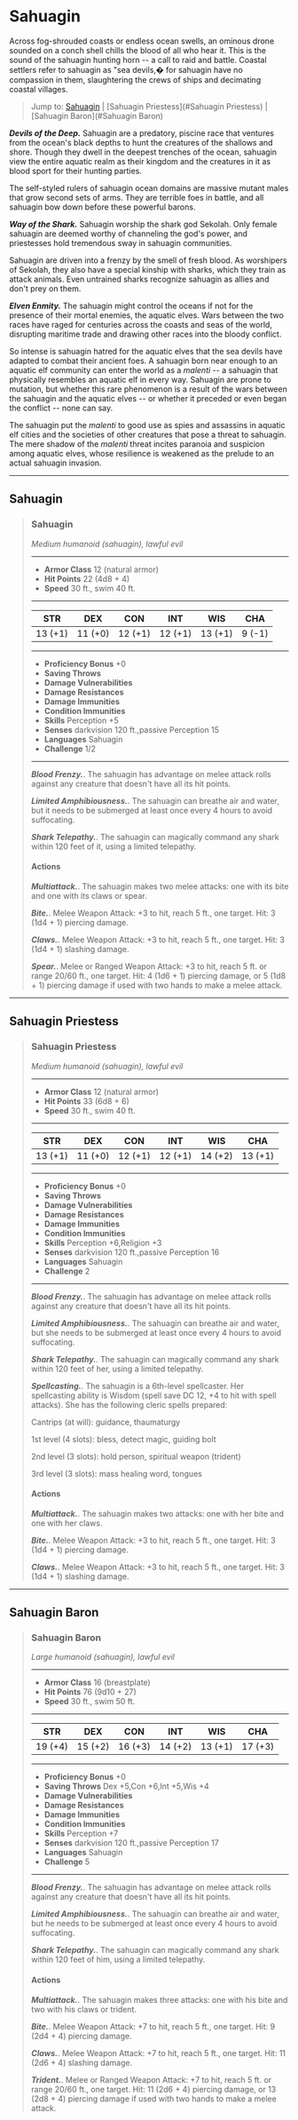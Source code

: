 # Sahuagin
Across fog-shrouded coasts or endless ocean swells, an ominous drone sounded on a conch shell chills the blood of all who hear it. This is the sound of the sahuagin hunting horn -- a call to raid and battle. Coastal settlers refer to sahuagin as "sea devils,� for sahuagin have no compassion in them, slaughtering the crews of ships and decimating coastal villages.

> Jump to: [Sahuagin](#Sahuagin) | [Sahuagin Priestess](#Sahuagin Priestess) | [Sahuagin Baron](#Sahuagin Baron)

***Devils of the Deep.*** Sahuagin are a predatory, piscine race that ventures from the ocean's black depths to hunt the creatures of the shallows and shore. Though they dwell in the deepest trenches of the ocean, sahuagin view the entire aquatic realm as their kingdom and the creatures in it as blood sport for their hunting parties.

The self-styled rulers of sahuagin ocean domains are massive mutant males that grow second sets of arms. They are terrible foes in battle, and all sahuagin bow down before these powerful barons.

***Way of the Shark.*** Sahuagin worship the shark god Sekolah. Only female sahuagin are deemed worthy of channeling the god's power, and priestesses hold tremendous sway in sahuagin communities.

Sahuagin are driven into a frenzy by the smell of fresh blood. As worshipers of Sekolah, they also have a special kinship with sharks, which they train as attack animals. Even untrained sharks recognize sahuagin as allies and don't prey on them.

***Elven Enmity.*** The sahuagin might control the oceans if not for the presence of their mortal enemies, the aquatic elves. Wars between the two races have raged for centuries across the coasts and seas of the world, disrupting maritime trade and drawing other races into the bloody conflict.

So intense is sahuagin hatred for the aquatic elves that the sea devils have adapted to combat their ancient foes. A sahuagin born near enough to an aquatic elf community can enter the world as a *malenti* -- a sahuagin that physically resembles an aquatic elf in every way. Sahuagin are prone to mutation, but whether this rare phenomenon is a result of the wars between the sahuagin and the aquatic elves -- or whether it preceded or even began the conflict -- none can say.

The sahuagin put the *malenti* to good use as spies and assassins in aquatic elf cities and the societies of other creatures that pose a threat to sahuagin. The mere shadow of the *malenti* threat incites paranoia and suspicion among aquatic elves, whose resilience is weakened as the prelude to an actual sahuagin invasion.

---

## Sahuagin

>### Sahuagin
>*Medium humanoid (sahuagin), lawful evil*
>___
>- **Armor Class** 12 (natural armor)
>- **Hit Points** 22 (4d8 + 4)
>- **Speed** 30 ft., swim 40 ft.
>___
>|**STR**|**DEX**|**CON**|**INT**|**WIS**|**CHA**|
>|:---:|:---:|:---:|:---:|:---:|:---:|
>|13 (+1)|11 (+0)|12 (+1)|12 (+1)|13 (+1)|9 (-1)|
>
>___
>- **Proficiency Bonus** +0
>- **Saving Throws** 
>- **Damage Vulnerabilities** 
>- **Damage Resistances** 
>- **Damage Immunities** 
>- **Condition Immunities** 
>- **Skills** Perception +5
>- **Senses** darkvision 120 ft.,passive Perception 15
>- **Languages** Sahuagin
>- **Challenge** 1/2
>___
>***Blood Frenzy.***. The sahuagin has advantage on melee attack rolls against any creature that doesn't have all its hit points.
>
>***Limited Amphibiousness.***. The sahuagin can breathe air and water, but it needs to be submerged at least once every 4 hours to avoid suffocating.
>
>***Shark Telepathy.***. The sahuagin can magically command any shark within 120 feet of it, using a limited telepathy.
>
>#### Actions
>***Multiattack.***. The sahuagin makes two melee attacks: one with its bite and one with its claws or spear.
>
>***Bite.***. Melee Weapon Attack: +3 to hit, reach 5 ft., one target. Hit: 3 (1d4 + 1) piercing damage.
>
>***Claws.***. Melee Weapon Attack: +3 to hit, reach 5 ft., one target. Hit: 3 (1d4 + 1) slashing damage.
>
>***Spear.***. Melee or Ranged Weapon Attack: +3 to hit, reach 5 ft. or range 20/60 ft., one target. Hit: 4 (1d6 + 1) piercing damage, or 5 (1d8 + 1) piercing damage if used with two hands to make a melee attack.
>

---

## Sahuagin Priestess

>### Sahuagin Priestess
>*Medium humanoid (sahuagin), lawful evil*
>___
>- **Armor Class** 12 (natural armor)
>- **Hit Points** 33 (6d8 + 6)
>- **Speed** 30 ft., swim 40 ft.
>___
>|**STR**|**DEX**|**CON**|**INT**|**WIS**|**CHA**|
>|:---:|:---:|:---:|:---:|:---:|:---:|
>|13 (+1)|11 (+0)|12 (+1)|12 (+1)|14 (+2)|13 (+1)|
>
>___
>- **Proficiency Bonus** +0
>- **Saving Throws** 
>- **Damage Vulnerabilities** 
>- **Damage Resistances** 
>- **Damage Immunities** 
>- **Condition Immunities** 
>- **Skills** Perception +6,Religion +3
>- **Senses** darkvision 120 ft.,passive Perception 16
>- **Languages** Sahuagin
>- **Challenge** 2
>___
>***Blood Frenzy.***. The sahuagin has advantage on melee attack rolls against any creature that doesn't have all its hit points.
>
>***Limited Amphibiousness.***. The sahuagin can breathe air and water, but she needs to be submerged at least once every 4 hours to avoid suffocating.
>
>***Shark Telepathy.***. The sahuagin can magically command any shark within 120 feet of her, using a limited telepathy.
>
>***Spellcasting.***. The sahuagin is a 6th-level spellcaster. Her spellcasting ability is Wisdom (spell save DC 12, +4 to hit with spell attacks). She has the following cleric spells prepared:
>
>Cantrips (at will): guidance, thaumaturgy
>
>1st level (4 slots): bless, detect magic, guiding bolt
>
>2nd level (3 slots): hold person, spiritual weapon (trident)
>
>3rd level (3 slots): mass healing word, tongues
>
>#### Actions
>***Multiattack.***. The sahuagin makes two attacks: one with her bite and one with her claws.
>
>***Bite.***. Melee Weapon Attack: +3 to hit, reach 5 ft., one target. Hit: 3 (1d4 + 1) piercing damage.
>
>***Claws.***. Melee Weapon Attack: +3 to hit, reach 5 ft., one target. Hit: 3 (1d4 + 1) slashing damage.
>

---

## Sahuagin Baron

>### Sahuagin Baron
>*Large humanoid (sahuagin), lawful evil*
>___
>- **Armor Class** 16 (breastplate)
>- **Hit Points** 76 (9d10 + 27)
>- **Speed** 30 ft., swim 50 ft.
>___
>|**STR**|**DEX**|**CON**|**INT**|**WIS**|**CHA**|
>|:---:|:---:|:---:|:---:|:---:|:---:|
>|19 (+4)|15 (+2)|16 (+3)|14 (+2)|13 (+1)|17 (+3)|
>
>___
>- **Proficiency Bonus** +0
>- **Saving Throws** Dex +5,Con +6,Int +5,Wis +4
>- **Damage Vulnerabilities** 
>- **Damage Resistances** 
>- **Damage Immunities** 
>- **Condition Immunities** 
>- **Skills** Perception +7
>- **Senses** darkvision 120 ft.,passive Perception 17
>- **Languages** Sahuagin
>- **Challenge** 5
>___
>***Blood Frenzy.***. The sahuagin has advantage on melee attack rolls against any creature that doesn't have all its hit points.
>
>***Limited Amphibiousness.***. The sahuagin can breathe air and water, but he needs to be submerged at least once every 4 hours to avoid suffocating.
>
>***Shark Telepathy.***. The sahuagin can magically command any shark within 120 feet of him, using a limited telepathy.
>
>#### Actions
>***Multiattack.***. The sahuagin makes three attacks: one with his bite and two with his claws or trident.
>
>***Bite.***. Melee Weapon Attack: +7 to hit, reach 5 ft., one target. Hit: 9 (2d4 + 4) piercing damage.
>
>***Claws.***. Melee Weapon Attack: +7 to hit, reach 5 ft., one target. Hit: 11 (2d6 + 4) slashing damage.
>
>***Trident.***. Melee or Ranged Weapon Attack: +7 to hit, reach 5 ft. or range 20/60 ft., one target. Hit: 11 (2d6 + 4) piercing damage, or 13 (2d8 + 4) piercing damage if used with two hands to make a melee attack.
>

